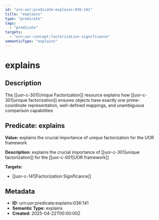 ```yaml
---
id: "urn:uor:predicate:explains:036:141"
title: "explains"
type: "predicate"
tags:
  - "predicate"
targets:
  - "urn:uor:concept:factorization-significance"
semanticType: "explains"
---
```


# explains

## Description

The [[uor-c-301|Unique Factorization]] resource explains how [[uor-c-301|unique factorization]] ensures objects have exactly one prime-coordinate representation, well-defined mappings, and unambiguous comparison capabilities

## Predicate: explains

**Value:** explains the crucial importance of unique factorization for the UOR framework

**Description:** explains the crucial importance of [[uor-c-301|unique factorization]] for the [[uor-c-001|UOR framework]]

**Targets:**

- [[uor-c-141|Factorization Significance]]

## Metadata

- **ID:** urn:uor:predicate:explains:036:141
- **Semantic Type:** explains
- **Created:** 2025-04-22T00:00:00Z
